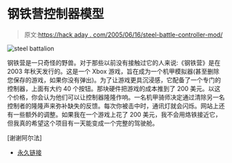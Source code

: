 # 钢铁营控制器模型

> 原文:[https://hack aday . com/2005/06/16/steel-battle-controller-mod/](https://hackaday.com/2005/06/16/steel-battalion-controller-mod/)

![steel battalion](../Images/12c3b4dd135b4939d0e5c27cdb543561.png)

钢铁营是一只奇怪的野兽。对于那些以前没有接触过它的人来说:《钢铁营》是在 2003 年秋天发行的。这是一个 Xbox 游戏，旨在成为一个机甲模拟器(甚至删除您保存的游戏，如果你没有弹出)。为了让游戏更具沉浸感，它配备了一个专门的控制器，上面有大约 40 个按钮。那块硬件把游戏的成本推到了 200 美元。以这个价格，你会认为他们可以让控制器隆隆作响。一名机甲骑师决定通过清除另一名控制者的隆隆声来弥补缺失的反馈。每次你被击中时，通讯灯就会闪烁。网站上还有一些额外的调整。如果我在一个游戏上花了 200 美元，我不会用烙铁接近它，但我真的希望这个项目有一天能变成一个完整的驾驶舱。

[谢谢阿尔法]

*   [永久链接](http://www.bigmech.com/sb/sb_controller_mod/disclaimer.html)